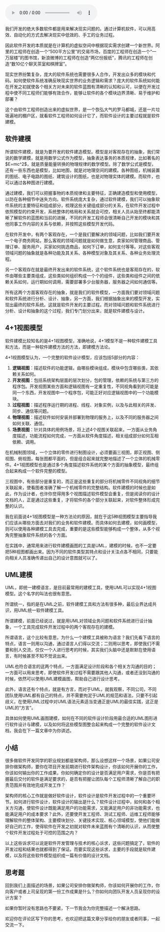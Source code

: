 <audio title="08丨软件设计的方法论：软件为什么要建模？" src="https://static001.geekbang.org/resource/audio/f1/13/f1dcf33ad633ea675d7eaee9ee707413.mp3" controls="controls"></audio> 
<p>我们开发的绝大多数软件都是用来解决现实问题的。通过计算机软件，可以用高效、自动化的方式去解决现实中低效的、手工的业务过程。</p><p>因此软件开发的本质就是在计算机的虚拟空间中根据现实需求创建一个新世界。阿里的工程师在创造一个“500平方公里”的交易市场，百度的工程师在创造一个“一万层楼”的图书馆，新浪微博的工程师在创造“两亿份报纸”，腾讯的工程师在创造“数10亿个聊天茶室和棋牌室”。</p><p>现实世界纷繁复杂，庞大的软件系统也需要很多人合作，开发出众多的模块和代码。如何使软件系统准确反映现实世界的业务逻辑和需求？庞大的软件系统如何能在开发之初就使各个相关方对未来的软件蓝图有清晰的认知和认可，以便在开发过程中使不同工程师们能够有效合作，能够让软件的各个模块边界清晰、易于维护和部署？</p><p>这个由软件工程师创造出来的虚拟世界，是一个恢弘大气的罗马都城，还是一片垃圾遍地的棚户区，就看软件工程师如何设计它了，而软件设计的主要过程就是软件建模。</p><h2>软件建模</h2><p>所谓软件建模，就是为要开发的软件建造模型。模型是对客观存在的抽象，我们常说的数学建模，就是用数学公式作为模型，抽象表达事务的本质规律，比如著名的$E=mc^2$，就是质量能量转换的物理规律的数学模型。除了数学公式是模型，还有一些东西也是模型，比如地图，就是对地理空间的建模。各种图纸，机械装置的图纸、电子电路的图纸、建筑设计的图纸，也是对物理实体的建模。而软件，也可以通过各种图进行建模。</p><!-- [[[read_end]]] --><p>通过建模，我们可以把握事物的本质规律和主要特征，正确建造模型和使用模型，以防在各种细节中迷失方向。软件系统庞大复杂，通过软件建模，我们可以抽象软件系统的主要特征和组成部分，梳理这些关键组成部分的关系，在软件开发过程中依照模型的约束开发，系统整体的格局和关系就会可控，相关人员从始至终都能清晰了解软件的蓝图和当前的进展，不同的开发工程师会很清晰自己开发的模块和其他同事工作内容的关系与依赖，并按照这些模型开发代码。</p><p>在软件开发中，有两个客观存在，一个是我们要解决的领域问题，比如我们要开发一个电子商务网站，那么客观的领域问题就是如何做生意，卖家如何管理商品、管理订单、服务用户，买家如何挑选商品，如何下订单，如何支付等等。对这些客观领域问题的抽象就是各种功能及其关系、各种模型对象及其关系、各种业务处理流程。</p><p>另一个客观存在就是最终开发出来的软件系统，这个软件系统也是客观存在的，软件由哪些主要类组成，这些类如何组织构成一个个的组件，这些类和组件之间的依赖关系如何，运行期如何调用，需要部署多少台服务器，服务器之间如何通信等。</p><p><img src="https://static001.geekbang.org/resource/image/8e/ef/8ebae3acc66c260233cdb77a9cb5d6ef.jpg" alt=""><br>
所有这两个方面客观存在的抽象，就是我们的软件模型，一方面我们要对领域问题和软件系统进行分析、设计、抽象，另一方面，我们根据抽象出来的模型开发，实现出最终的软件系统。这就是软件开发的主要过程。而对领域问题和软件系统进行分析、设计和抽象的这个过程，我们专门划分出来，就是软件建模与设计。</p><h2>4+1视图模型</h2><p>软件建模比较知名的是4+1视图模型，准确地说，4+1模型不是一种软件建模工具和方法，而是一种软件建模方法的方法，即建模方法论。</p><p><img src="https://static001.geekbang.org/resource/image/e4/04/e402b54965f9d2f4750ec6a0de1cee04.png" alt=""><br>
4+1视图模型认为，一个完整的软件设计模型，应该包括5部分的内容：</p><ol>
<li><strong>逻辑视图</strong>：描述软件的功能逻辑，由哪些模块组成，模块中包含哪些类，其依赖关系如何。</li>
<li><strong>开发视图</strong>：包括系统架构层面的层次划分，包的管理，依赖的系统与第三方的程序包。开发视图某些方面和逻辑视图有一定重复性，不同视角看到的可能是同一个东西，开发视图中一个程序包，可能正好对应逻辑视图中的一个功能模块。</li>
<li><strong>过程视图</strong>：描述程序运行期的进程、线程、对象实例，以及与此相关的并发、同步、通信等问题。</li>
<li><strong>物理视图</strong>：描述软件如何安装并部署到物理的服务上，以及不同的服务器之间如何关联、通信。</li>
<li><strong>场景视图</strong>：针对具体的用例场景，将上述4个视图关联起来，一方面从业务角度描述，功能流程如何完成，一方面从软件角度描述，相关组成部分如何互相依赖、调用。</li>
</ol><p>在机械制图领域，一个立体的零件进行制图设计，必须要画三视图，即正视图、侧视图、俯视图，每张图都平面的，但是组合起来就完整地描述了一个立体的机械零件。4+1视图模型也是通过多个角度描述软件系统的某个方面的抽象模型，最终组合起来构成一个软件完整的模型。</p><p>三视图中，有些部分是重复的，而正是这些重复的部分将机械零件不同视角的细节关联起来，使看图者准确了解一个机械零件的完整结构。软件建模的时候也是如此，作为设计者，也许你觉得用多个视图描述软件模型会重复，但是阅读你的设计文档的人，正是通过这些重复，才将软件的各个部分关联起来，对软件整体形成完整的认识。</p><p>我在前面说4+1视图模型是一种方法论的原因，就在于这5种视图模型主要指导我们应该从哪些方面去对我们的业务和软件建模。而具体如何去建模，如何画模型，则可以使用各种建模工具去完成，重要的是这些模型能够构成一个整体，从多个视角完整抽象软件系统的各个方面。</p><p>在实践中，通常用来进行软件建模画图的工具是UML，建模的时候，也不一定要把5种视图都画出来。因为不同的软件类型其特点和设计关注点各不相同，只要能向相关人员准确传递出自己的设计意图就可以了。</p><h2>UML建模</h2><p>UML，即统一建模语言，是目前最常用的建模工具，使用UML可以实现4+1视图模型。这个名字的叫法也很有意思。</p><p>所谓统一，指的是在UML之前，软件建模工具和方法有很多种，最后业界达成共识，用UML统一软件建模工具。</p><p>所谓建模，前面已经说过，就是用UML对领域业务问题和软件系统进行设计抽象，一个工具完成软件开发过程中的两个客观存在的建模。</p><p>所谓语言，这个比较有意思，为什么一个建模工具被称为语言？我们先看下语言的特点，语言一则用以沟通，通过语言人们得以交流；二则用以思考，即使我们不需要和别人交流，仅仅一个人进行思考的时候，其实我们头脑中还是默默在使用语言，有时候甚至不知不觉说出来。</p><p>UML也符合语言的这两个特点，一方面满足设计阶段和各个相关方沟通的目的；一方面可以用来思考，即使软件开发过程不需要跟其他人沟通，或者还没到沟通的时候，依然可以使用UML建模画图，帮助自己进行设计思考。</p><p>此外，语言还有个特点，就是有方言，而对于UML，就我观察，不同公司，不同团队使用UML都有自己的特点，并不需要拘泥于UML的规范和语法，只要不引起歧义，在使用UML过程中对UML语法元素适当变通正是UML的最佳实践，这正是UML的“方言”。</p><p>具体如何使用UML画图建模，如何在不同的软件设计阶段用最合适的UML图形进行软件设计与建模，以及如何将这些模型图整合起来构成一个完整的软件设计文档，我会在下一篇文章中为你讲述。</p><h2>小结</h2><p>很多做软件开发同学的职业规划都是架构师，那么设想这样一个场景，如果公司安排你做架构师，要你在项目开发前期进行软件架构设计，你该如何开展你的工作，你该如何输出你的工作成果，你如何确定你的设计是否满足用户需求，你是否有把握最后交付的软件是满足要求的，是否有把握让团队每个工程师清晰了解自己的职责范围并有效地完成开发工作？</p><p>架构师的核心工作就是做好软件设计，软件设计是软件开发过程中的一个重要环节。如何进行软件设计，软件设计的输出是什么？软件设计过程中，如何和各个相关方沟通，使软件设计既能满足用户的功能需求，又能满足用户的非功能需求，也能满足用户的成本要求？此外，还要使开发工程师、测试工程师、运维工程师能够理解软件的整体架构、主要模块划分、关键技术实现、核心领域模型，使他们能做好自己的工作，使得软件在开发之初就对软件未来蓝图有个清晰的认识，从而使整个软件开发过程处于可控的范围之内？</p><p>以上这些诉求可以说是软件开发管理与技术的核心诉求，这些问题搞定了，软件的开发过程和结果也就都得到了保证。而要实现这些诉求，主要的手段就是软件建模，以及将这些软件模型组织成一篇有价值的设计文档。</p><h2>思考题</h2><p>回到我们上面描述的场景，如果公司安排你做架构师，你该如何开展你的工作，你向客户或者上司呈现的第一份工作成果是什么？你如何向团队开发人员呈现你的设计方案？</p><p>如果你暂时没有思路也不要紧，下一节我会为你完整描述一个解决思路。</p><p>欢迎你在评论区写下你的思考，也欢迎把这篇文章分享给你的朋友或者同事，一起交流一下。</p>